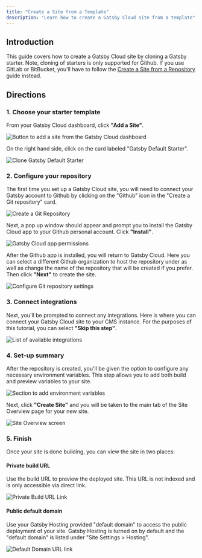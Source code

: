 ```yaml
---
title: "Create a Site from a Template"
description: "Learn how to create a Gatsby Cloud site from a template"
---
```


## Introduction

This guide covers how to create a Gatsby Cloud site by cloning a Gatsby starter. Note, cloning of starters is only supported for Github. If you use GitLab or BitBucket, you'll have to follow the [Create a Site from a Repository](/docs/how-to/cloud/create-site-from-repository/) guide instead.

## Directions

### 1. Choose your starter template

From your Gatsby Cloud dashboard, click **"Add a Site"**.

![Button to add a site from the Gatsby Cloud dashboard](../../images/add-site.png)

On the right hand side, click on the card labeled "Gatsby Default Starter".

![Clone Gatsby Default Starter](../../images/default-starter.png)

### 2. Configure your repository

The first time you set up a Gatsby Cloud site, you will need to connect your Gatsby account to Github by clicking on the "Github" icon in the "Create a Git repository" card.

![Create a Git Repository](../../images/create-git-repo.png)

Next, a pop up window should appear and prompt you to install the Gatsby Cloud app to your Github personal account. Click **"Install"**.

![Gatsby Cloud app permissions](../../images/install-gatsby-cloud-app.png)

After the Github app is installed, you will return to Gatsby Cloud. Here you can select a different Github organization to host the repository under as well as change the name of the repository that will be created if you prefer. Then click **"Next"** to create the site.

![Configure Git repository settings](../../images/configure-repository.png)

### 3. Connect integrations

Next, you'll be prompted to connect any integrations. Here is where you can connect your Gatsby Cloud site to your CMS instance. For the purposes of this tutorial, you can select **"Skip this step"**.

![List of available integrations](../../images/connect-integrations.png)

### 4. Set-up summary

After the repository is created, you'll be given the option to configure any necessary environment variables. This step allows you to add both build and preview variables to your site.

![Section to add environment variables](../../images/setup-summary.png)

Next, click **"Create Site"** and you will be taken to the main tab of the Site Overview page for your new site.

![Site Overview screen](../../images/site-overview.png)

### 5. Finish

Once your site is done building, you can view the site in two places:

#### Private build URL

Use the build URL to preview the deployed site. This URL is not indexed and is only accessible via direct link.

![Private Build URL Link](../../images/private-build-link.png)

#### Public default domain

Use your Gatsby Hosting provided "default domain" to access the public deployment of your site. Gatsby Hosting is turned on by default and the "default domain" is listed under "Site Settings > Hosting".

![Default Domain URL link](../../images/default-domain-link.png)
